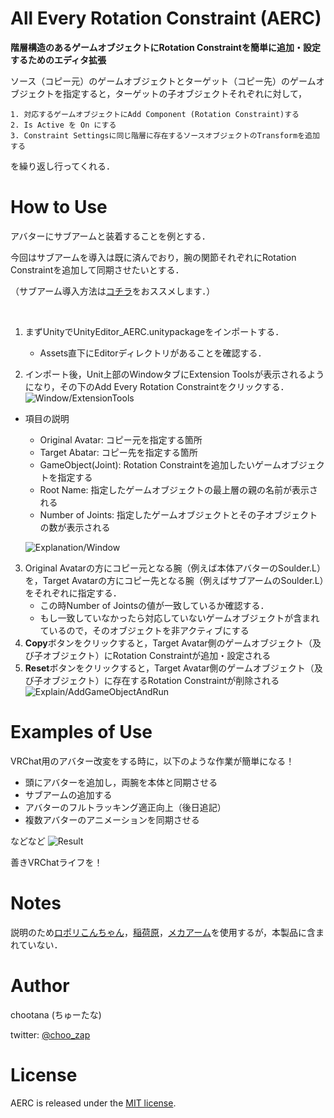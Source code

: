 # All Every Rotation Constraint (AERC)
**階層構造のあるゲームオブジェクトにRotation Constraintを簡単に追加・設定するためのエディタ拡張**

ソース（コピー元）のゲームオブジェクトとターゲット（コピー先）のゲームオブジェクトを指定すると，ターゲットの子オブジェクトそれぞれに対して，

    1. 対応するゲームオブジェクトにAdd Component (Rotation Constraint)する
    2. Is Active を On にする
    3. Constraint Settingsに同じ階層に存在するソースオブジェクトのTransformを追加する

を繰り返し行ってくれる．

# How to Use
アバターにサブアームと装着することを例とする．

今回はサブアームを導入は既に済んでおり，腕の関節それぞれにRotation Constraintを追加して同期させたいとする．


（サブアーム導入方法は[コチラ](https://booth.pm/ja/items/2203578)をおススメします．）

<br />

1. まずUnityでUnityEditor_AERC.unitypackageをインポートする．
    - Assets直下にEditorディレクトリがあることを確認する．

2. インポート後，Unit上部のWindowタブにExtension Toolsが表示されるようになり，その下のAdd Every Rotation Constraintをクリックする．
![Window/ExtensionTools](https://user-images.githubusercontent.com/44863813/102009739-d7c23480-3d7c-11eb-83c4-d99650156c21.png)

- 項目の説明

    - Original Avatar: コピー元を指定する箇所
    - Target Abatar: コピー先を指定する箇所
    - GameObject(Joint): Rotation Constraintを追加したいゲームオブジェクトを指定する
    - Root Name: 指定したゲームオブジェクトの最上層の親の名前が表示される
    - Number of Joints: 指定したゲームオブジェクトとその子オブジェクトの数が表示される

    ![Explanation/Window](https://user-images.githubusercontent.com/44863813/102009753-fc1e1100-3d7c-11eb-9ba6-ec54bcbb8715.png)


3. Original Avatarの方にコピー元となる腕（例えば本体アバターのSoulder.L）を，Target Avatarの方にコピー先となる腕（例えばサブアームのSoulder.L）をそれぞれに指定する．
    - この時Number of Jointsの値が一致しているか確認する．
    - もし一致していなかったら対応していないゲームオブジェクトが含まれているので，そのオブジェクトを非アクティブにする
4. **Copy**ボタンをクリックすると，Target Avatar側のゲームオブジェクト（及び子オブジェクト）にRotation Constraintが追加・設定される
5. **Reset**ボタンをクリックすると，Target Avatar側のゲームオブジェクト（及び子オブジェクト）に存在するRotation Constraintが削除される
![Explain/AddGameObjectAndRun](https://user-images.githubusercontent.com/44863813/102009789-34bdea80-3d7d-11eb-8e02-c603ab1289d5.png)

# Examples of Use
VRChat用のアバター改変をする時に，以下のような作業が簡単になる！

- 頭にアバターを追加し，両腕を本体と同期させる
- サブアームの追加する
- アバターのフルトラッキング適正向上（後日追記）
- 複数アバターのアニメーションを同期させる

などなど
![Result](https://user-images.githubusercontent.com/44863813/102007590-d2112280-3d6d-11eb-9870-5ca335b6973c.png)

善きVRChatライフを！

# Notes
説明のため[ロポリこんちゃん](https://mido0021.booth.pm)，[稲荷原](https://booth.pm/ja/items/2297510)，[メカアーム](https://booth.pm/ja/items/1221319)を使用するが，本製品に含まれていない．

# Author
chootana (ちゅーたな)

twitter: [@choo_zap](https://twitter.com/choo_zap)

# License

AERC is released under the [MIT license](https://opensource.org/licenses/mit-license.php).
